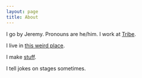 ```yaml
---
layout: page
title: About
---
```


I go by Jeremy. Pronouns are he/him. I work at [Tribe](https://tribeworks.io).

I live in [this weird place](https://en.wikipedia.org/wiki/Baltimore).

I make [stuff](https://github.com/sdroadie).

I tell jokes on stages sometimes.
